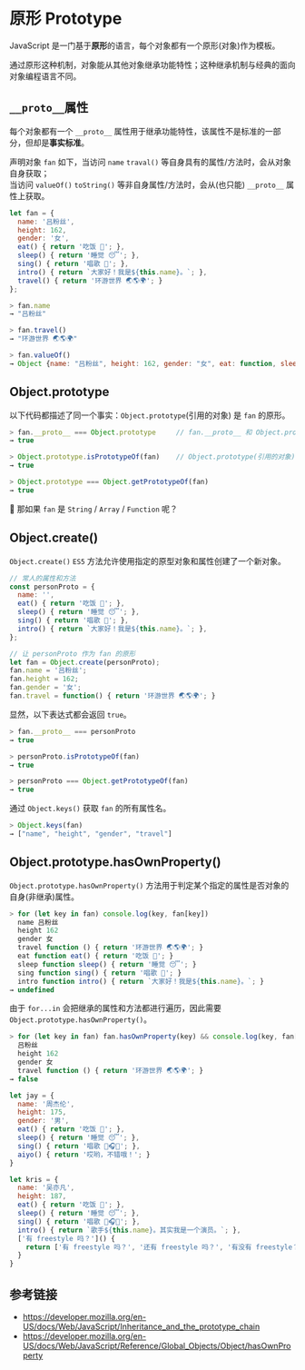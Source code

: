 # 原形 Prototype

JavaScript 是一门基于**原形**的语言，每个对象都有一个原形(对象)作为模板。

通过原形这种机制，对象能从其他对象继承功能特性；这种继承机制与经典的面向对象编程语言不同。

## `__proto__`属性
每个对象都有一个 `__proto__` 属性用于继承功能特性，该属性不是标准的一部分，但却是**事实标准**。  

声明对象 `fan` 如下，当访问 `name` `traval()` 等自身具有的属性/方法时，会从对象自身获取；  
当访问 `valueOf()` `toString()` 等非自身属性/方法时，会从(也只能) `__proto__` 属性上获取。
```javascript
let fan = {
  name: '吕粉丝',
  height: 162,
  gender: '女',
  eat() { return '吃饭 🍚'; },
  sleep() { return '睡觉 😴'; },
  sing() { return '唱歌 🎤'; },
  intro() { return `大家好！我是${this.name}。`; },
  travel() { return '环游世界 🌏🌎🌍'; }
};
```
```javascript
> fan.name
→ "吕粉丝"

> fan.travel()
→ "环游世界 🌏🌎🌍"

> fan.valueOf()
→ Object {name: "吕粉丝", height: 162, gender: "女", eat: function, sleep: function…}
```
## Object.prototype
以下代码都描述了同一个事实：`Object.prototype`(引用的对象) 是 `fan` 的原形。
```javascript
> fan.__proto__ === Object.prototype     // fan.__proto__ 和 Object.prototype 引用同一对象
→ true

> Object.prototype.isPrototypeOf(fan)    // Object.prototype(引用的对象) 是 fan 的原形
→ true

> Object.prototype === Object.getPrototypeOf(fan)
→ true
```
🤔 那如果 `fan` 是 `String` / `Array` / `Function` 呢？

## Object.create()
`Object.create()` `ES5` 方法允许使用指定的原型对象和属性创建了一个新对象。
```javascript
// 常人的属性和方法
const personProto = {
  name: '',
  eat() { return '吃饭 🍚'; },
  sleep() { return '睡觉 😴'; },
  sing() { return '唱歌 🎤'; },
  intro() { return `大家好！我是${this.name}。`; },
};

// 让 personProto 作为 fan 的原形
let fan = Object.create(personProto);
fan.name = '吕粉丝';
fan.height = 162;
fan.gender = '女';
fan.travel = function() { return '环游世界 🌏🌎🌍'; }
```
显然，以下表达式都会返回 `true`。
```javascript
> fan.__proto__ === personProto
→ true

> personProto.isPrototypeOf(fan)
→ true

> personProto === Object.getPrototypeOf(fan)
→ true 
```
通过 `Object.keys()` 获取 `fan` 的所有属性名。
```javascript
> Object.keys(fan)
→ ["name", "height", "gender", "travel"]
```

## Object.prototype.hasOwnProperty()
`Object.prototype.hasOwnProperty()` 方法用于判定某个指定的属性是否对象的自身(非继承)属性。
```javascript
> for (let key in fan) console.log(key, fan[key])
  name 吕粉丝
  height 162
  gender 女
  travel function () { return '环游世界 🌏🌎🌍'; }
  eat function eat() { return '吃饭 🍚'; }
  sleep function sleep() { return '睡觉 😴'; }
  sing function sing() { return '唱歌 🎤'; }
  intro function intro() { return `大家好！我是${this.name}。`; }
→ undefined
```
由于 `for...in` 会把继承的属性和方法都进行遍历，因此需要 `Object.prototype.hasOwnProperty()`。
```javascript
> for (let key in fan) fan.hasOwnProperty(key) && console.log(key, fan[key])
  吕粉丝
  height 162
  gender 女
  travel function () { return '环游世界 🌏🌎🌍'; }
→ false
```

```javascript
let jay = {
  name: '周杰伦',
  height: 175,
  gender: '男',
  eat() { return '吃饭 🍚'; },
  sleep() { return '睡觉 😴'; },
  sing() { return '唱歌 🎤🎧🎸'; },
  aiyo() { return '哎哟，不错哦！'; }
}

let kris = {
  name: '吴亦凡',
  height: 187,
  eat() { return '吃饭 🍚'; },
  sleep() { return '睡觉 😴'; },
  sing() { return '唱歌 🎤🎧🎸'; },
  intro() { return `歌手${this.name}。其实我是一个演员。`; },
  ['有 freestyle 吗？']() {
    return ['有 freestyle 吗？', '还有 freestyle 吗？', '有没有 freestyle？'][Math.floor(Math.random() * 3)];
  }
}
```

## 参考链接
* https://developer.mozilla.org/en-US/docs/Web/JavaScript/Inheritance_and_the_prototype_chain
* https://developer.mozilla.org/en-US/docs/Web/JavaScript/Reference/Global_Objects/Object/hasOwnProperty
